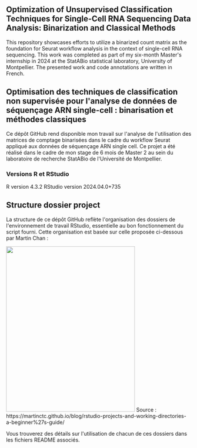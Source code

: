 ## Optimization of Unsupervised Classification Techniques for Single-Cell RNA Sequencing Data Analysis: Binarization and Classical Methods

This repository showcases efforts to utilize a binarized count matrix as the foundation for Seurat workflow analysis in the context of single-cell RNA sequencing. This work was completed as part of my six-month Master's internship in 2024 at the StatABio statistical laboratory, University of Montpellier. The presented work and code annotations are written in French.

## Optimisation des techniques de classification non supervisée pour l'analyse de données de séquençage ARN single-cell : binarisation et méthodes classiques

Ce dépôt GitHub rend disponible mon travail sur l'analyse de l'utilisation des matrices de comptage binarisées dans le cadre du workflow Seurat appliqué aux données de séquençage ARN single cell. Ce projet a été réalisé dans le cadre de mon stage de 6 mois de Master 2 au sein du laboratoire de recherche StatABio de l'Université de Montpellier.

### Versions R et RStudio

R version 4.3.2
RStudio version 2024.04.0+735

## Structure dossier project 

La structure de ce dépôt GitHub reflète l'organisation des dossiers de l'environnement de travail RStudio, essentielle au bon fonctionnement du script fourni. 
Cette organisation est basée sur celle proposée ci-dessous par Martin Chan :

<img src="https://raw.githubusercontent.com/martinctc/blog/master/images/RPROJECT_2000dpi.png" width="350" height="450"/>
Source : https://martinctc.github.io/blog/rstudio-projects-and-working-directories-a-beginner%27s-guide/ 

Vous trouverez des détails sur l'utilisation de chacun de ces dossiers dans les fichiers README associés.
